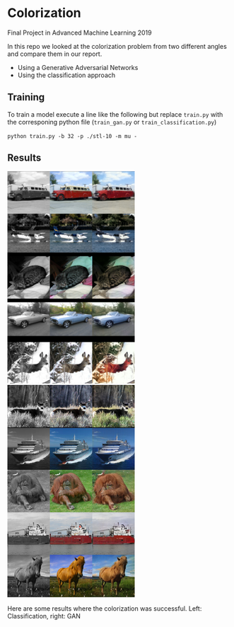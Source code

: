 # Colorization
Final Project in Advanced Machine Learning 2019

In this repo we looked at the colorization problem from two different angles and compare them in our report. 
 * Using a Generative Adversarial Networks
 * Using the classification approach
 
 
 ## Training
To train a model execute a line like the following but replace `train.py` with the corresponing python file (`train_gan.py` or `train_classification.py`)


 `python train.py -b 32 -p ./stl-10 -m mu -`
 
 
 ## Results
 
 ![classification results](https://github.com/lukas-blecher/Colorization/blob/lab150/figures/classification_good.png?raw=true)
 ![gan_results](https://github.com/lukas-blecher/Colorization/blob/lab150/figures/good-gan-images.png?raw=true)
 
 
 Here are some results where the colorization was successful. 
 Left: Classification, right: GAN
